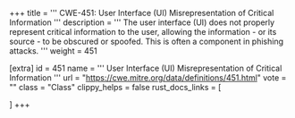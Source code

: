 +++
title = '''
CWE-451: User Interface (UI) Misrepresentation of Critical Information
'''
description	= '''
The user interface (UI) does not properly represent critical information to the user, allowing the information - or its source - to be obscured or spoofed. This is often a component in phishing attacks.
'''
weight = 451

[extra]
id = 451
name = '''
User Interface (UI) Misrepresentation of Critical Information
'''
url = "https://cwe.mitre.org/data/definitions/451.html"
vote = ""
class = "Class"
clippy_helps = false
rust_docs_links = [
	
]
+++
